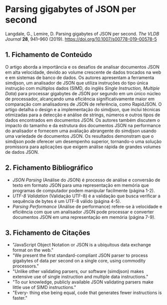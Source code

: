 # Parsing gigabytes of JSON per second

Langdale, G., Lemire, D. Parsing gigabytes of JSON per second. _The VLDB Journal_ **28**, 941–960 (2019). https://doi.org/10.1007/s00778-019-00578-5

## 1. Fichamento de Conteúdo

O artigo aborda a importância e os desafios de analisar documentos JSON em alta velocidade, devido ao volume crescente de dados trocados na web e em sistemas de banco de dados. Os autores apresentam a ferramenta simdjson, um analisador de JSON que utiliza instruções do tipo única instrução com múltiplos dados (SIMD, do inglês *Single Instruction, Multiple Data*) para processar gigabytes de JSON por segundo em um único núcleo de processador, alcançando uma eficiência significativamente maior em comparação com analisadores de JSON de referência, como RapidJSON. O artigo detalha o design e a implementação do simdjson, que inclui técnicas otimizadas para a detecção e análise de strings, números e outros tipos de dados encontrados em documentos JSON. Os autores também discutem o impacto do tamanho e da estrutura dos documentos JSON na performance do analisador e fornecem uma avaliação abrangente do simdjson usando uma variedade de documentos JSON. Os resultados demonstram que o simdjson pode oferecer um desempenho superior, tornando-o uma solução promissora para aplicações que exigem análise rápida de grandes volumes de dados JSON.

## 2. Fichamento Bibliográfico 

- *JSON Parsing* (Análise do JSON) é processo de análise e conversão de texto em formato JSON para uma representação em memória que programas de computador podem manipular facilmente (página 1-2).
- *UTF-8 Validation* (Validação UTF-8) é a validação que busca verificar a sequência de bytes  é um UTF-8 válido (página 4-5).
- *Parsing Performance* (Análise de performance)  refere-se à velocidade e eficiência com que um analisador JSON pode processar e converter documentos JSON em uma representação em memória (página 7-9).

## 3. Fichamento de Citações 

- "JavaScript Object Notation or JSON is a ubiquitous data exchange format on the web."
- "We present the first standard-compliant JSON parser to process gigabytes of data per second on a single core, using commodity processors."
- "Unlike other validating parsers, our software (simdjson) makes extensive use of single instruction and multiple data instructions." 
- "To our knowledge, publicly available JSON validating parsers make little use of SIMD instructions."
- "Every- thing else being equal, code that generates fewer instructions is faster."